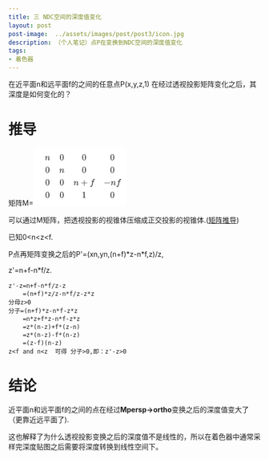 ```yaml
---
title: 三 NDC空间的深度值变化
layout: post
post-image:  ../assets/images/post/post3/icon.jpg
description: （个人笔记）点P在变换到NDC空间的深度值变化
tags:
- 着色器
---
```




  在近平面n和远平面f的之间的任意点P(x,y,z,1) 在经过透视投影矩阵变化之后，其深度是如何变化的？

# 推导

 矩阵M=![1](../assets/images/post/post3/1.png)

可以通过M矩阵，把透视投影的视锥体压缩成正交投影的视锥体.([矩阵推导](https://www.bilibili.com/video/BV1X7411F744?p=4/))

已知0<n<z<f.

P点再矩阵变换之后的P'=(xn,yn,(n+f)*z-n\*f,z)/z,

z'=n+f-n*f/z.

```
z'-z=n+f-n*f/z-z
    =(n+f)*z/z-n*f/z-z*z
分母z>0
分子=(n+f)*z-n*f-z*z
    =n*z+f*z-n*f-z*z
    =z*(n-z)+f*(z-n)
    =z*(n-z)-f*(n-z)
    =(z-f)(n-z)
z<f and n<z  可得 分子>0,即：z'-z>0

```

# 结论

近平面n和远平面f的之间的点在经过**Mpersp->ortho**变换之后的深度值变大了（更靠近远平面了).

这也解释了为什么透视投影变换之后的深度值不是线性的，所以在着色器中通常采样完深度贴图之后需要将深度转换到线性空间下。
